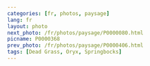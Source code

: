 ```yaml
---
categories: [fr, photos, paysage]
lang: fr
layout: photo
next_photo: /fr/photos/paysage/P0000080.html
picname: P0000368
prev_photo: /fr/photos/paysage/P0000406.html
tags: [Dead Grass, Oryx, Springbocks]
---
```

